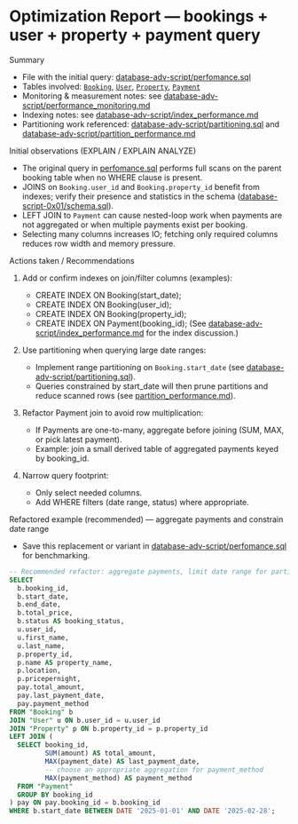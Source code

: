 # Optimization Report — bookings + user + property + payment query

Summary
- File with the initial query: [database-adv-script/perfomance.sql](database-adv-script/perfomance.sql)
- Tables involved: [`Booking`](database-script-0x01/schema.sql), [`User`](database-script-0x01/schema.sql), [`Property`](database-script-0x01/schema.sql), [`Payment`](database-script-0x01/schema.sql)
- Monitoring & measurement notes: see [database-adv-script/performance_monitoring.md](database-adv-script/performance_monitoring.md)
- Indexing notes: see [database-adv-script/index_performance.md](database-adv-script/index_performance.md)
- Partitioning work referenced: [database-adv-script/partitioning.sql](database-adv-script/partitioning.sql) and [database-adv-script/partition_performance.md](database-adv-script/partition_performance.md)

Initial observations (EXPLAIN / EXPLAIN ANALYZE)
- The original query in [perfomance.sql](database-adv-script/perfomance.sql) performs full scans on the parent booking table when no WHERE clause is present.
- JOINS on `Booking.user_id` and `Booking.property_id` benefit from indexes; verify their presence and statistics in the schema ([database-script-0x01/schema.sql](database-script-0x01/schema.sql)).
- LEFT JOIN to `Payment` can cause nested-loop work when payments are not aggregated or when multiple payments exist per booking.
- Selecting many columns increases IO; fetching only required columns reduces row width and memory pressure.

Actions taken / Recommendations
1. Add or confirm indexes on join/filter columns (examples):
   - CREATE INDEX ON Booking(start_date);
   - CREATE INDEX ON Booking(user_id);
   - CREATE INDEX ON Booking(property_id);
   - CREATE INDEX ON Payment(booking_id);
   (See [database-adv-script/index_performance.md](database-adv-script/index_performance.md) for the index discussion.)

2. Use partitioning when querying large date ranges:
   - Implement range partitioning on `Booking.start_date` (see [database-adv-script/partitioning.sql](database-adv-script/partitioning.sql)).
   - Queries constrained by start_date will then prune partitions and reduce scanned rows (see [partition_performance.md](database-adv-script/partition_performance.md)).

3. Refactor Payment join to avoid row multiplication:
   - If Payments are one-to-many, aggregate before joining (SUM, MAX, or pick latest payment).
   - Example: join a small derived table of aggregated payments keyed by booking_id.

4. Narrow query footprint:
   - Only select needed columns.
   - Add WHERE filters (date range, status) where appropriate.

Refactored example (recommended) — aggregate payments and constrain date range
- Save this replacement or variant in [database-adv-script/perfomance.sql](database-adv-script/perfomance.sql) for benchmarking.

```sql
-- Recommended refactor: aggregate payments, limit date range for partition pruning
SELECT
  b.booking_id,
  b.start_date,
  b.end_date,
  b.total_price,
  b.status AS booking_status,
  u.user_id,
  u.first_name,
  u.last_name,
  p.property_id,
  p.name AS property_name,
  p.location,
  p.pricepernight,
  pay.total_amount,
  pay.last_payment_date,
  pay.payment_method
FROM "Booking" b
JOIN "User" u ON b.user_id = u.user_id
JOIN "Property" p ON b.property_id = p.property_id
LEFT JOIN (
  SELECT booking_id,
         SUM(amount) AS total_amount,
         MAX(payment_date) AS last_payment_date,
         -- choose an appropriate aggregation for payment_method
         MAX(payment_method) AS payment_method
  FROM "Payment"
  GROUP BY booking_id
) pay ON pay.booking_id = b.booking_id
WHERE b.start_date BETWEEN DATE '2025-01-01' AND DATE '2025-02-28';
```